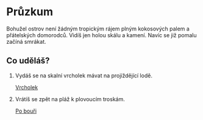 # Průzkum

Bohužel ostrov není žádným tropickým rájem plným kokosových palem a přátelských domorodců. Vidíš jen holou skálu a kamení. Navíc se již pomalu začíná smrákat.

## Co uděláš?

1. Vydáš se na skalní vrcholek mávat na projíždějící lodě.

   [Vrcholek](vrcholek.md)

1. Vrátíš se zpět na pláž k plovoucím troskám.

   [Po bouři](plaz/po-bouri.md)
